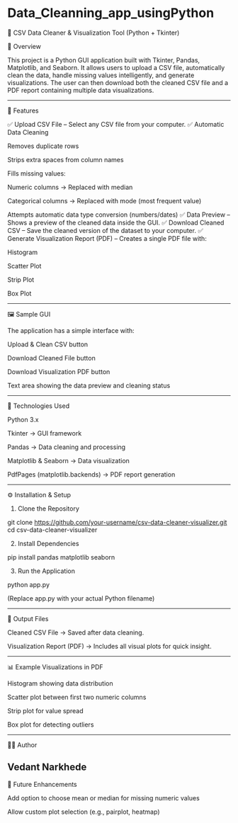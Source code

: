 # Data_Cleanning_app_usingPython

🧹 CSV Data Cleaner & Visualization Tool (Python + Tkinter)

📘 Overview

This project is a Python GUI application built with Tkinter, Pandas, Matplotlib, and Seaborn.
It allows users to upload a CSV file, automatically clean the data, handle missing values intelligently, and generate visualizations.
The user can then download both the cleaned CSV file and a PDF report containing multiple data visualizations.


---

🚀 Features

✅ Upload CSV File – Select any CSV file from your computer.
✅ Automatic Data Cleaning

Removes duplicate rows

Strips extra spaces from column names

Fills missing values:

Numeric columns → Replaced with median

Categorical columns → Replaced with mode (most frequent value)


Attempts automatic data type conversion (numbers/dates)
✅ Data Preview – Shows a preview of the cleaned data inside the GUI.
✅ Download Cleaned CSV – Save the cleaned version of the dataset to your computer.
✅ Generate Visualization Report (PDF) – Creates a single PDF file with:

Histogram

Scatter Plot

Strip Plot

Box Plot



---

🖼️ Sample GUI

The application has a simple interface with:

Upload & Clean CSV button

Download Cleaned File button

Download Visualization PDF button

Text area showing the data preview and cleaning status



---

🧠 Technologies Used

Python 3.x

Tkinter → GUI framework

Pandas → Data cleaning and processing

Matplotlib & Seaborn → Data visualization

PdfPages (matplotlib.backends) → PDF report generation



---

⚙️ Installation & Setup

1. Clone the Repository

git clone https://github.com/your-username/csv-data-cleaner-visualizer.git
cd csv-data-cleaner-visualizer


2. Install Dependencies

pip install pandas matplotlib seaborn


3. Run the Application

python app.py

(Replace app.py with your actual Python filename)




---

📂 Output Files

Cleaned CSV File → Saved after data cleaning.

Visualization Report (PDF) → Includes all visual plots for quick insight.



---

📊 Example Visualizations in PDF

Histogram showing data distribution

Scatter plot between first two numeric columns

Strip plot for value spread

Box plot for detecting outliers



---

👨‍💻 Author

Vedant Narkhede
---

🏁 Future Enhancements

Add option to choose mean or median for missing numeric values

Allow custom plot selection (e.g., pairplot, heatmap)

